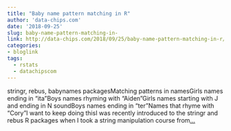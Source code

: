 ```yaml
---
title: "Baby name pattern matching in R"
author: 'data-chips.com'
date: '2018-09-25'
slug: baby-name-pattern-matching-in-
link: http://data-chips.com/2018/09/25/baby-name-pattern-matching-in-r/
categories:
- bloglink
tags:
  - rstats
  - datachipscom
---
```


stringr, rebus, babynames packagesMatching patterns in namesGirls names ending in “ita”Boys names rhyming with “Aiden”Girls names starting with J and ending in N soundBoys names ending in “ter”Names that rhyme with “Cory”I want to keep doing thisI was recently introduced to the stringr and rebus R packages when I took a string manipulation course from[... <i class="fas fa-external-link-alt"></i>](http://data-chips.com/2018/09/25/baby-name-pattern-matching-in-r/)

